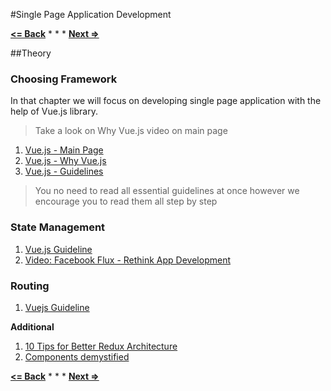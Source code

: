 #Single Page Application Development

**[<= Back](../../02-browser/10-project-your-game/project-your-game.md)**		*	*	*	**[Next =>]()**

##Theory

### Choosing Framework

In that chapter we will focus on developing single page application with the help of Vue.js library.

> Take a look on Why Vue.js video on main page
1. [Vue.js -  Main Page](https://vuejs.org)
1. [Vue.js - Why Vue.js](https://medium.com/vue-mastery/why-43-of-front-end-developers-want-to-learn-vue-js-7f23348bc5be)
1. [Vue.js - Guidelines](https://vuejs.org/v2/guide/)

> You no need to read all essential guidelines at once however we encourage you to read them all step by step

### State Management

1. [Vue.js Guideline](https://vuejs.org/v2/guide/state-management.html)
1. [Video: Facebook Flux - Rethink App Development](https://facebook.github.io/flux/)

### Routing

1. [Vuejs Guideline](https://vuejs.org/v2/guide/routing.html)


**Additional**

1. [10 Tips for Better Redux Architecture](https://medium.com/javascript-scene/10-tips-for-better-redux-architecture-69250425af44)
1. [Components demystified](http://blog.brecht.io/components-demystified/)


**[<= Back]()**		*	*	*	**[Next =>]()**
